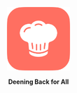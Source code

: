 <p align="center">
    <img alt="Deening" src="app/static/icon.png" width="144">
    <p align="center">
        <strong>Deening Back for All</strong>
    </p>
</p>
